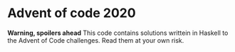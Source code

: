 # Advent of code 2020

**Warning, spoilers ahead** This code contains solutions writtein in Haskell to the Advent of Code challenges. Read them at your own risk.
